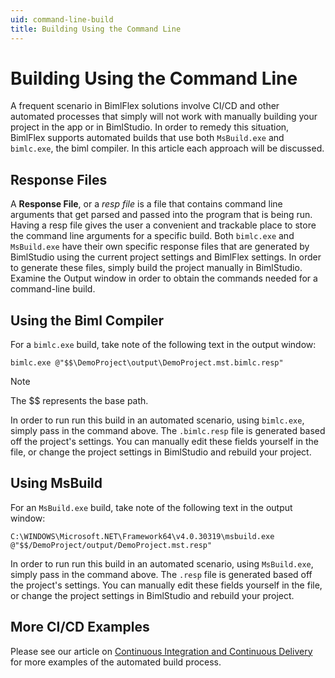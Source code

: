 ```yaml
---
uid: command-line-build
title: Building Using the Command Line
---
```


# Building Using the Command Line

A frequent scenario in BimlFlex solutions involve CI/CD and other automated processes that simply will not work with manually building your project in the app or in BimlStudio. In order to remedy this situation, BimlFlex supports automated builds that use both `MsBuild.exe` and `bimlc.exe`, the biml compiler. In this article each approach will be discussed.

## Response Files

A **Response File**, or a *resp file* is a file that contains command line arguments that get parsed and passed into the program that is being run. Having a resp file gives the user a convenient and trackable place to store the command line arguments for a specific build. Both `bimlc.exe` and `MsBuild.exe` have their own specific response files that are generated by BimlStudio using the current project settings and BimlFlex settings. In order to generate these files, simply build the project manually in BimlStudio. Examine the Output window in order to obtain the commands needed for a command-line build.

## Using the Biml Compiler

For a `bimlc.exe` build, take note of the following text in the output window:

```console
bimlc.exe @"$$\DemoProject\output\DemoProject.mst.bimlc.resp"
```
>[!NOTE]
> The $$ represents the base path.

In order to run run this build in an automated scenario, using `bimlc.exe`, simply pass in the command above. The `.bimlc.resp` file is generated based off the project's settings. You can manually edit these fields yourself in the file, or change the project settings in BimlStudio and rebuild your project. 

## Using MsBuild

For an `MsBuild.exe` build, take note of the following text in the output window:

```console
C:\WINDOWS\Microsoft.NET\Framework64\v4.0.30319\msbuild.exe @"$$/DemoProject/output/DemoProject.mst.resp"
```

In order to run run this build in an automated scenario, using `MsBuild.exe`, simply pass in the command above. The `.resp` file is generated based off the project's settings. You can manually edit these fields yourself in the file, or change the project settings in BimlStudio and rebuild your project. 

## More CI/CD Examples

Please see our article on [Continuous Integration and Continuous Delivery](../adf-deployment/continuous-integration-and-continuous-delivery.md) for more examples of the automated build process.
